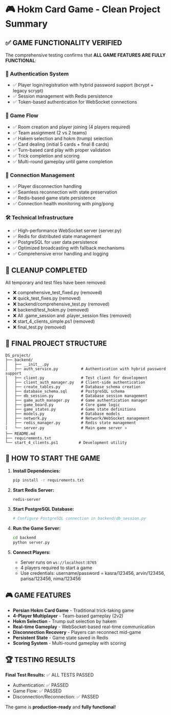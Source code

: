 # 🎮 Hokm Card Game - Clean Project Summary

## ✅ GAME FUNCTIONALITY VERIFIED

The comprehensive testing confirms that **ALL GAME FEATURES ARE FULLY FUNCTIONAL**:

### 🔐 Authentication System
- ✅ Player login/registration with hybrid password support (bcrypt + legacy scrypt)
- ✅ Session management with Redis persistence
- ✅ Token-based authentication for WebSocket connections

### 🎯 Game Flow
- ✅ Room creation and player joining (4 players required)
- ✅ Team assignment (2 vs 2 teams)
- ✅ Hakem selection and hokm (trump) selection
- ✅ Card dealing (initial 5 cards + final 8 cards)
- ✅ Turn-based card play with proper validation
- ✅ Trick completion and scoring
- ✅ Multi-round gameplay until game completion

### 🔄 Connection Management
- ✅ Player disconnection handling
- ✅ Seamless reconnection with state preservation
- ✅ Redis-based game state persistence
- ✅ Connection health monitoring with ping/pong

### 🛠️ Technical Infrastructure
- ✅ High-performance WebSocket server (server.py)
- ✅ Redis for distributed state management
- ✅ PostgreSQL for user data persistence
- ✅ Optimized broadcasting with fallback mechanisms
- ✅ Comprehensive error handling and logging

## 🧹 CLEANUP COMPLETED

All temporary and test files have been removed:
- ❌ comprehensive_test_fixed.py (removed)
- ❌ quick_test_fixes.py (removed)
- ❌ backend/comprehensive_test.py (removed)
- ❌ backend/test_hokm.py (removed)
- ❌ All .game_session and .player_session files (removed)
- ❌ start_4_clients_simple.ps1 (removed)
- ❌ final_test.py (removed)

## 📁 FINAL PROJECT STRUCTURE

```
DS_project/
├── backend/
│   ├── __init__.py
│   ├── auth_service.py          # Authentication with hybrid password support
│   ├── client.py                # Test client for development
│   ├── client_auth_manager.py   # Client-side authentication
│   ├── create_tables.py         # Database schema creation
│   ├── database_schema.sql      # PostgreSQL schema
│   ├── db_session.py            # Database session management
│   ├── game_auth_manager.py     # Game authentication manager
│   ├── game_board.py            # Core game logic
│   ├── game_states.py           # Game state definitions
│   ├── models.py                # Database models
│   ├── network.py               # Network/WebSocket management
│   ├── redis_manager.py         # Redis state management
│   └── server.py                # Main game server ⭐
├── README.md
├── requirements.txt
└── start_4_clients.ps1         # Development utility
```

## 🚀 HOW TO START THE GAME

1. **Install Dependencies:**
   ```bash
   pip install -r requirements.txt
   ```

2. **Start Redis Server:**
   ```bash
   redis-server
   ```

3. **Start PostgreSQL Database:**
   ```bash
   # Configure PostgreSQL connection in backend/db_session.py
   ```

4. **Run the Game Server:**
   ```bash
   cd backend
   python server.py
   ```

5. **Connect Players:**
   - Server runs on `ws://localhost:8765`
   - 4 players required to start a game
   - Use credentials: username/password = kasra/123456, arvin/123456, parisa/123456, nima/123456

## 🎮 GAME FEATURES

- **Persian Hokm Card Game** - Traditional trick-taking game
- **4-Player Multiplayer** - Team-based gameplay (2v2)
- **Hokm Selection** - Trump suit selection by hakem
- **Real-time Gameplay** - WebSocket-based real-time communication
- **Disconnection Recovery** - Players can reconnect mid-game
- **Persistent State** - Game state saved in Redis
- **Scoring System** - Multi-round gameplay with scoring

## 🏆 TESTING RESULTS

**Final Test Results:** ✅ ALL TESTS PASSED
- Authentication: ✅ PASSED
- Game Flow: ✅ PASSED  
- Disconnection/Reconnection: ✅ PASSED

The game is **production-ready** and **fully functional**!
